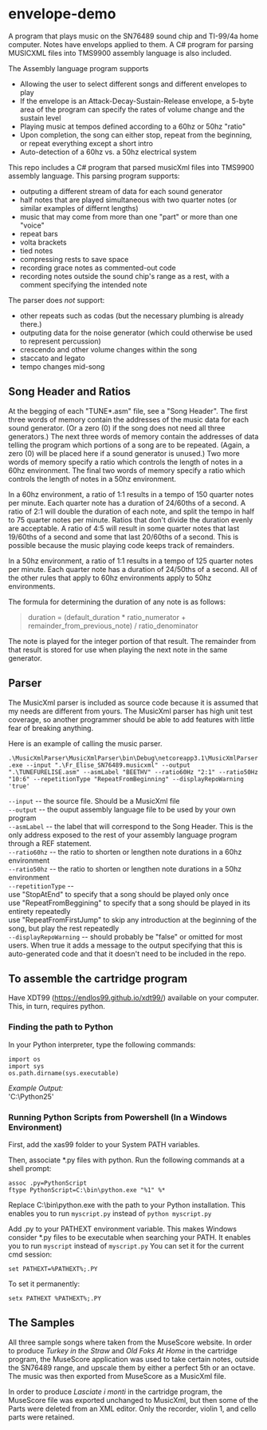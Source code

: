 # envelope-demo
A program that plays music on the SN76489 sound chip and TI-99/4a home computer.
Notes have envelops applied to them.
A C# program for parsing MUSICXML files into TMS9900 assembly language is also included.

The Assembly language program supports
* Allowing the user to select different songs and different envelopes to play
* If the envelope is an Attack-Decay-Sustain-Release envelope, a 5-byte area of the program can specify the rates of volume change and the sustain level
* Playing music at tempos defined according to a 60hz or 50hz "ratio"
* Upon completion, the song can either stop, repeat from the beginning, or repeat everything except a short intro
* Auto-detection of a 60hz vs. a 50hz electrical system

This repo includes a C# program that parsed musicXml files into TMS9900 assembly language.
This parsing program supports:
* outputing a different stream of data for each sound generator
* half notes that are played simultaneous with two quarter notes (or similar examples of differnt lengths)
* music that may come from more than one "part" or more than one "voice"
* repeat bars
* volta brackets
* tied notes
* compressing rests to save space
* recording grace notes as commented-out code
* recording notes outside the sound chip's range as a rest, with a comment specifying the intended note

The parser does _not_ support:
* other repeats such as codas (but the necessary plumbing is already there.)
* outputing data for the noise generator (which could otherwise be used to represent percussion)
* crescendo and other volume changes within the song
* staccato and legato
* tempo changes mid-song

## Song Header and Ratios
At the begging of each "TUNE*.asm" file, see a "Song Header".
The first three words of memory contain the addresses of the music data for each sound generator.
(Or a zero (0) if the song does not need all three generators.)
The next three words of memory contain the addresses of data telling the program which portions of a song are to be repeated.
(Again, a zero (0) will be placed here if a sound generator is unused.)
Two more words of memory specify a ratio which controls the length of notes in a 60hz environment.
The final two words of memory specify a ratio which controls the length of notes in a 50hz environment.

In a 60hz environment, a ratio of 1:1 results in a tempo of 150 quarter notes per minute.
Each quarter note has a duration of 24/60ths of a second.
A ratio of 2:1 will double the duration of each note, and split the tempo in half to 75 quarter notes per minute.
Ratios that don't divide the duration evenly are acceptable.
A ratio of 4:5 will result in some quarter notes that last 19/60ths of a second and some that last 20/60ths of a second.
This is possible because the music playing code keeps track of remainders.

In a 50hz environment, a ratio of 1:1 results in a tempo of 125 quarter notes per minute.
Each quarter note has a duration of 24/50ths of a second.
All of the other rules that apply to 60hz environments apply to 50hz environments.

The formula for determining the duration of any note is as follows: <br>
> duration = (default_duration * ratio_numerator + remainder_from_previous_note) / ratio_denominator

The note is played for the integer portion of that result.
The remainder from that result is stored for use when playing the next note in the same generator.

## Parser
The MusicXml parser is included as source code because it is assumed that my needs are different from yours.
The MusicXml parser has high unit test coverage, so another programmer should be able to add features with little fear of breaking anything.

Here is an example of calling the music parser.

`.\MusicXmlParser\MusicXmlParser\bin\Debug\netcoreapp3.1\MusicXmlParser.exe
    --input ".\Fr_Elise_SN76489.musicxml"
    --output ".\TUNEFURELISE.asm"
    --asmLabel "BEETHV"
    --ratio60Hz "2:1"
    --ratio50Hz "10:6"
    --repetitionType "RepeatFromBeginning"
    --displayRepoWarning 'true'`

`--input` -- the source file. Should be a MusicXml file<br>
`--output` -- the ouput assembly language file to be used by your own program<br>
`--asmLabel` -- the label that will correspond to the Song Header. This is the only address exposed to the rest of your assembly language program through a REF statement.<br>
`--ratio60hz` -- the ratio to shorten or lengthen note durations in a 60hz environment<br>
`--ratio50hz` -- the ratio to shorten or lengthen note durations in a 50hz environment<br>
`--repetitionType` --<br>
use "StopAtEnd" to specify that a song should be played only once<br>
use "RepeatFromBeggining" to specify that a song should be played in its entirety repeatedly<br>
use "RepeatFromFirstJump" to skip any introduction at the beginning of the song, but play the rest repeatedly<br>
`--displayRepoWarning` -- should probably be "false" or omitted for most users. When true it adds a message to the output specifying that this is auto-generated code and that it doesn't need to be included in the repo.

## To assemble the cartridge program
Have XDT99 (https://endlos99.github.io/xdt99/) available on your computer.
This, in turn, requires python.

### Finding the path to Python

In your Python interpreter, type the following commands:

`import os`<br>
`import sys`<br>
`os.path.dirname(sys.executable)`

_Example Output:_<br>
'C:\\Python25'

### Running Python Scripts from Powershell (In a Windows Environment)

First, add the xas99 folder to your System PATH variables.

Then, associate *.py files with python.
Run the following commands at a shell prompt:

`assoc .py=PythonScript`<br>
`ftype PythonScript=C:\bin\python.exe "%1" %*`

Replace C:\bin\python.exe with the path to your Python installation. This enables you to run `myscript.py` instead of `python myscript.py`

Add .py to your PATHEXT environment variable.
This makes Windows consider *.py files to be executable when searching your PATH. It enables you to run `myscript` instead of `myscript.py`
You can set it for the current cmd session:

`set PATHEXT=%PATHEXT%;.PY`

To set it permanently:

`setx PATHEXT %PATHEXT%;.PY`

## The Samples

All three sample songs where taken from the MuseScore website.
In order to produce _Turkey in the Straw_ and _Old Foks At Home_ in the cartridge program, the MuseScore application was used to take certain notes, outside the SN76489 range, and upscale them by either a perfect 5th or an octave.
The music was then exported from MuseScore as a MusicXml file.

In order to produce _Lasciate i monti_ in the cartridge program, the MuseScore file was exported unchanged to MusicXml, but then some of the Parts were deleted from an XML editor.
Only the recorder, violin 1, and cello parts were retained.
